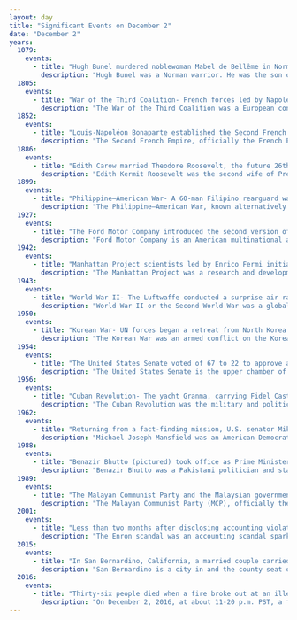 ```yaml
---
layout: day
title: "Significant Events on December 2"
date: "December 2"
years:
  1079:
    events:
      - title: "Hugh Bunel murdered noblewoman Mabel de Bellême in Normandy and fled into exile."
        description: "Hugh Bunel was a Norman warrior. He was the son of Robert d'Ige and set to inherit La Roche-Mabile in northern France from him. After his inheritance was taken by Mabel de Bellême, Bunel and his three brothers entered Mabel's castle where Bunel decapitated her. The men afterwards fled into exile in Italy and Byzantium before, pursued by bounty hunters, they joined the Saracen army. When Robert Curthose, who had inherited Normandy, reached Jerusalem on the First Crusade, Bunel pledged allegiance to him and provided him with details of Saracen tactics."
  1805:
    events:
      - title: "War of the Third Coalition- French forces led by Napoleon decisively defeated a Russo-Austrian army commanded by Tsar Alexander I at the Battle of Austerlitz (depicted)."
        description: "The War of the Third Coalition was a European conflict lasting from 1805 to 1806 and was the first conflict of the Napoleonic Wars. During the war, France and its client states under Napoleon I and its ally Spain opposed an alliance, the Third Coalition, which was made up of the United Kingdom, the Austrian Empire, the Russian Empire, Naples, Sicily, and Sweden. Prussia remained neutral during the war."
  1852:
    events:
      - title: "Louis-Napoléon Bonaparte established the Second French Empire, declaring himself Emperor of the French as Napoleon III."
        description: "The Second French Empire, officially the French Empire, was the government of France from 1852 to 1870. It was established on 2 December 1852 by Louis-Napoléon Bonaparte, president of France under the French Second Republic, who proclaimed himself Emperor of the French as Napoleon III. The period was one of significant achievements in infrastructure and economy, while France reasserted itself as the dominant power in Europe."
  1886:
    events:
      - title: "Edith Carow married Theodore Roosevelt, the future 26th president of the United States, at St George's, Hanover Square, London."
        description: "Edith Kermit Roosevelt was the second wife of President Theodore Roosevelt and the first lady of the United States from 1901 to 1909. She had previously been the second lady of the United States in 1901 and the first lady of New York from 1899 to 1900."
  1899:
    events:
      - title: "Philippine–American War- A 60-man Filipino rearguard was defeated at the Battle of Tirad Pass, but delayed the American advance long enough to ensure President Emilio Aguinaldo's escape."
        description: "The Philippine–American War, known alternatively as the Philippine Insurrection, Filipino–American War, or Tagalog Insurgency, emerged following the conclusion of the Spanish–American War in December 1898 when the United States annexed the Philippine Islands under the Treaty of Paris. Philippine nationalists constituted the First Philippine Republic in January 1899, seven months after signing the Philippine Declaration of Independence. The United States did not recognize either event as legitimate, and tensions escalated until fighting commenced on February 4, 1899, in the Battle of Manila."
  1927:
    events:
      - title: "The Ford Motor Company introduced the second version of the Model A, its first new model in 18 years."
        description: "Ford Motor Company is an American multinational automobile manufacturer headquartered in Dearborn, Michigan, United States. It was founded by Henry Ford and incorporated on June 16, 1903. The company sells automobiles and commercial vehicles under the Ford brand, and luxury cars under its Lincoln brand. The company is listed on the New York Stock Exchange and is controlled by the Ford family. They have minority ownership but a plurality of the voting power."
  1942:
    events:
      - title: "Manhattan Project scientists led by Enrico Fermi initiated the first self-sustaining chain reaction in the experimental nuclear reactor Chicago Pile-1."
        description: "The Manhattan Project was a research and development program undertaken during World War II to produce the first nuclear weapons. It was led by the United States in collaboration with the United Kingdom and Canada."
  1943:
    events:
      - title: "World War II- The Luftwaffe conducted a surprise air raid on Allied ships in Bari, Italy, sinking twenty-eight vessels and releasing one ship's secret cargo of mustard gas."
        description: "World War II or the Second World War was a global conflict between two coalitions- the Allies and the Axis powers. Nearly all of the world's countries participated, with many nations mobilising all resources in pursuit of total war. Tanks and aircraft played major roles, enabling the strategic bombing of cities and delivery of the first and only nuclear weapons ever used in war. World War II was the deadliest conflict in history, resulting in 70 to 85 million deaths, more than half of which were civilians. Millions died in genocides, including the Holocaust, and by massacres, starvation, and disease. After the Allied victory, Germany, Austria, Japan, and Korea were occupied, and German and Japanese leaders were tried for war crimes."
  1950:
    events:
      - title: "Korean War- UN forces began a retreat from North Korea following defeat at the Battle of the Ch'ongch'on River."
        description: "The Korean War was an armed conflict on the Korean Peninsula fought between North Korea and South Korea and their allies. North Korea was supported by the People's Republic of China and the Soviet Union, while South Korea was supported by the United Nations Command (UNC) led by the United States. The conflict was one of the first major proxy wars of the Cold War. Fighting ended in 1953 with an armistice but no peace treaty, leading to the ongoing Korean conflict."
  1954:
    events:
      - title: "The United States Senate voted of 67 to 22 to approve a resolution condemning Senator Joseph McCarthy who continued to serve in the Senate until his death two and a half years later."
        description: "The United States Senate is the upper chamber of the United States Congress. The Senate and the United States House of Representatives comprise the federal bicameral legislature of the United States. Together, the Senate and the House have the authority under Article One of the U.S. Constitution to pass or defeat federal legislation. The Senate has exclusive power to confirm U.S. presidential appointments to high offices, and approve or reject treaties, and try cases of impeachment brought by the House. The Senate and the House provide a check and balance on the powers of the executive and judicial branches of government."
  1956:
    events:
      - title: "Cuban Revolution- The yacht Granma, carrying Fidel Castro, Che Guevara and 80 other members of the 26th of July Movement, reached the shores of Cuba."
        description: "The Cuban Revolution was the military and political overthrow of Fulgencio Batista's dictatorship, which had reigned as the government of Cuba between 1952 and 1959. The revolution began after the 1952 Cuban coup d'état, which saw Batista topple the nascent Cuban democracy and consolidate power. Among those opposing the coup was Fidel Castro, then a novice attorney who attempted to contest the coup through Cuba's judiciary. Once these efforts proved fruitless, Fidel Castro and his brother Raúl led an armed attack on the Cuban military's Moncada Barracks on 26 July 1953."
  1962:
    events:
      - title: "Returning from a fact-finding mission, U.S. senator Mike Mansfield became the first American official to comment adversely on the progress of the Vietnam War."
        description: "Michael Joseph Mansfield was an American Democratic Party politician and diplomat who represented Montana in the United States House of Representatives from 1943 to 1953 and United States Senate from 1953 to 1977. As the leader of the Senate Democratic Caucus from 1961 to 1977, Mansfield shepherded Great Society programs through the Senate; his tenure of exactly sixteen years was the longest of any party leader in Senate history, until the record was broken by Mitch McConnell in 2023."
  1988:
    events:
      - title: "Benazir Bhutto (pictured) took office as Prime Minister of Pakistan, becoming the first woman to head the government of a Muslim-majority state."
        description: "Benazir Bhutto was a Pakistani politician and stateswoman who served as the 11th prime minister of Pakistan from 1988 to 1990, and again from 1993 to 1996. She was also the first woman elected to head a democratic government in a Muslim-majority country. A liberal and a secularist ideologically, she chaired or co-chaired the Pakistan People's Party (PPP) from the early 1980s until her assassination in 2007."
  1989:
    events:
      - title: "The Malayan Communist Party and the Malaysian government signed a peace accord to end a 21-year communist insurgency."
        description: "The Malayan Communist Party (MCP), officially the Communist Party of Malaya (CPM), was a Marxist–Leninist and anti-imperialist communist party which was active in British Malaya and later, the modern states of Malaysia and Singapore from 1930 to 1989. It was responsible for the creation of both the Malayan Peoples' Anti-Japanese Army and the Malayan National Liberation Army."
  2001:
    events:
      - title: "Less than two months after disclosing accounting violations, the Texas-based energy firm Enron filed for Chapter 11 bankruptcy, evaporating nearly $11 billion in shareholder wealth."
        description: "The Enron scandal was an accounting scandal sparked by American energy company Enron Corporation filing for bankruptcy after news of widespread internal fraud became public in October 2001, which led to the dissolution of its accounting firm, Arthur Andersen, previously one of the five largest in the world. The largest bankruptcy reorganization in U.S. history at that time; Enron was cited as the biggest audit failure."
  2015:
    events:
      - title: "In San Bernardino, California, a married couple carried out a mass shooting at a Christmas party before fleeing and dying in a shootout with police."
        description: "San Bernardino is a city in and the county seat of San Bernardino County, California, United States. Located in the Inland Empire region of Southern California, the city had a population of 222,101 in the 2020 census, making it the 18th-largest city in California. San Bernardino is the economic, cultural, and political hub of the San Bernardino Valley and the Inland Empire. The governments of El Salvador, Guatemala, and Mexico have established the metropolitan area's only consulates in the downtown area of the city. Additionally, San Bernardino serves as an anchor city to the 3rd largest metropolitan area in California and the 12th largest metropolitan area in the United States; the San Bernardino–Riverside MSA. Furthermore, the city's University District serves as a college town, as home to California State University, San Bernardino."
  2016:
    events:
      - title: "Thirty-six people died when a fire broke out at an illegally converted warehouse in Oakland, California, the deadliest U.S. building fire since 2003."
        description: "On December 2, 2016, at about 11-20 p.m. PST, a fire started in a former warehouse that had been unlawfully converted into an artist collective with living spaces in Oakland, California, which was hosting a concert with 80–100 attendees. The blaze killed 36 people, making it the deadliest fire in the history of Oakland. The building, located in the Fruitvale neighborhood, was zoned for only industrial purposes; residential and entertainment uses were prohibited. It was also the deadliest building fire in the United States since The Station nightclub fire in 2003, the deadliest in California since the 1906 San Francisco earthquake and the deadliest mass-casualty event in Oakland since the 1989 Loma Prieta earthquake."
---
```

